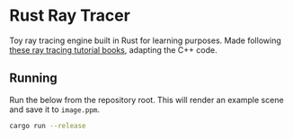# Rust Ray Tracer

Toy ray tracing engine built in Rust for learning purposes. Made following
[these ray tracing tutorial books](https://raytracing.github.io/),
adapting the C++ code.

## Running

Run the below from the repository root. This will render an example scene and
save it to `image.ppm`.

```sh
cargo run --release
```
